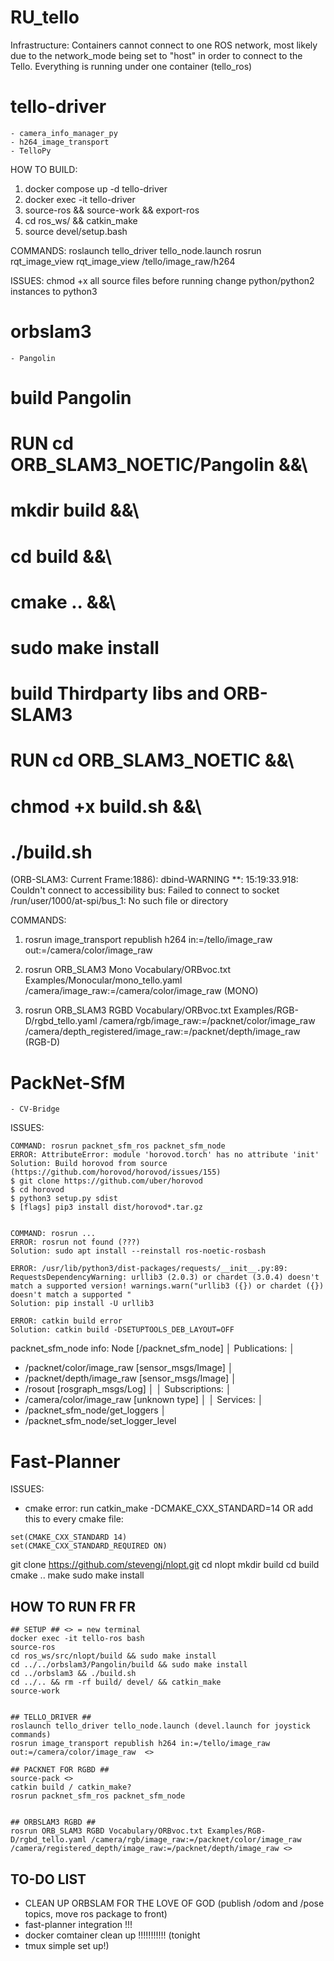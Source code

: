 # RU_tello

Infrastructure:
Containers cannot connect to one ROS network, most likely due to the network_mode being set to "host" in order to connect to the Tello. Everything is running under one container (tello_ros)

# tello-driver
    - camera_info_manager_py
    - h264_image_transport
    - TelloPy

HOW TO BUILD:
1. docker compose up -d tello-driver
2. docker exec -it tello-driver
3. source-ros && source-work && export-ros
4. cd ros_ws/ && catkin_make
5. source devel/setup.bash

COMMANDS:
roslaunch tello_driver tello_node.launch
rosrun rqt_image_view rqt_image_view /tello/image_raw/h264

ISSUES:
chmod +x all source files before running
change python/python2 instances to python3

# orbslam3
    - Pangolin

# build Pangolin
# RUN cd ORB_SLAM3_NOETIC/Pangolin &&\
#     mkdir build &&\
#     cd build &&\
#     cmake .. &&\
#     sudo make install

# build Thirdparty libs and ORB-SLAM3
# RUN cd ORB_SLAM3_NOETIC &&\
#     chmod +x build.sh &&\
#     ./build.sh

(ORB-SLAM3: Current Frame:1886): dbind-WARNING **: 15:19:33.918: Couldn't connect to accessibility bus: Failed to connect to socket /run/user/1000/at-spi/bus_1: No such file or directory


COMMANDS:

1. rosrun image_transport republish h264 in:=/tello/image_raw out:=/camera/color/image_raw 

2. rosrun ORB_SLAM3 Mono Vocabulary/ORBvoc.txt Examples/Monocular/mono_tello.yaml /camera/image_raw:=/camera/color/image_raw  (MONO)

3. rosrun ORB_SLAM3 RGBD Vocabulary/ORBvoc.txt Examples/RGB-D/rgbd_tello.yaml /camera/rgb/image_raw:=/packnet/color/image_raw /camera/depth_registered/image_raw:=/packnet/depth/image_raw (RGB-D)

# PackNet-SfM
    - CV-Bridge

ISSUES:
```
COMMAND: rosrun packnet_sfm_ros packnet_sfm_node
ERROR: AttributeError: module 'horovod.torch' has no attribute 'init'
Solution: Build horovod from source (https://github.com/horovod/horovod/issues/155)
$ git clone https://github.com/uber/horovod
$ cd horovod
$ python3 setup.py sdist
$ [flags] pip3 install dist/horovod*.tar.gz


COMMAND: rosrun ...
ERROR: rosrun not found (???)
Solution: sudo apt install --reinstall ros-noetic-rosbash

ERROR: /usr/lib/python3/dist-packages/requests/__init__.py:89: RequestsDependencyWarning: urllib3 (2.0.3) or chardet (3.0.4) doesn't match a supported version! warnings.warn("urllib3 ({}) or chardet ({}) doesn't match a supported "
Solution: pip install -U urllib3

ERROR: catkin build error
Solution: catkin build -DSETUPTOOLS_DEB_LAYOUT=OFF

```

packnet_sfm_node info:
Node [/packnet_sfm_node]                                          │
Publications:                                                     │
 * /packnet/color/image_raw [sensor_msgs/Image]                   │
 * /packnet/depth/image_raw [sensor_msgs/Image]                   │
 * /rosout [rosgraph_msgs/Log]                                    │
                                                                  │
Subscriptions:                                                    │
 * /camera/color/image_raw [unknown type]                         │
                                                                  │
Services:                                                         │
 * /packnet_sfm_node/get_loggers                                  │
 * /packnet_sfm_node/set_logger_level   


 # Fast-Planner

 ISSUES:
 - cmake error: run catkin_make -DCMAKE_CXX_STANDARD=14 OR add this to every cmake file:
 ```
set(CMAKE_CXX_STANDARD 14)
set(CMAKE_CXX_STANDARD_REQUIRED ON)
```

git clone https://github.com/stevengj/nlopt.git
cd nlopt
mkdir build
cd build
cmake ..
make
sudo make install




## HOW TO RUN FR FR


```
## SETUP ## <> = new terminal
docker exec -it tello-ros bash
source-ros
cd ros_ws/src/nlopt/build && sudo make install
cd ../../orbslam3/Pangolin/build && sudo make install
cd ../orbslam3 && ./build.sh
cd ../.. && rm -rf build/ devel/ && catkin_make
source-work


## TELLO_DRIVER ##
roslaunch tello_driver tello_node.launch (devel.launch for joystick commands) 
rosrun image_transport republish h264 in:=/tello/image_raw out:=/camera/color/image_raw  <>

## PACKNET FOR RGBD ##
source-pack <>
catkin build / catkin_make?
rosrun packnet_sfm_ros packnet_sfm_node


## ORBSLAM3 RGBD ##
rosrun ORB_SLAM3 RGBD Vocabulary/ORBvoc.txt Examples/RGB-D/rgbd_tello.yaml /camera/rgb/image_raw:=/packnet/color/image_raw /camera/registered_depth/image_raw:=/packnet/depth/image_raw <>
```

## TO-DO LIST ##
- CLEAN UP ORBSLAM FOR THE LOVE OF GOD (publish /odom and /pose topics, move ros package to front)
- fast-planner integration !!!
- docker comtainer clean up  !!!!!!!!!!! (tonight
- tmux simple set up!)